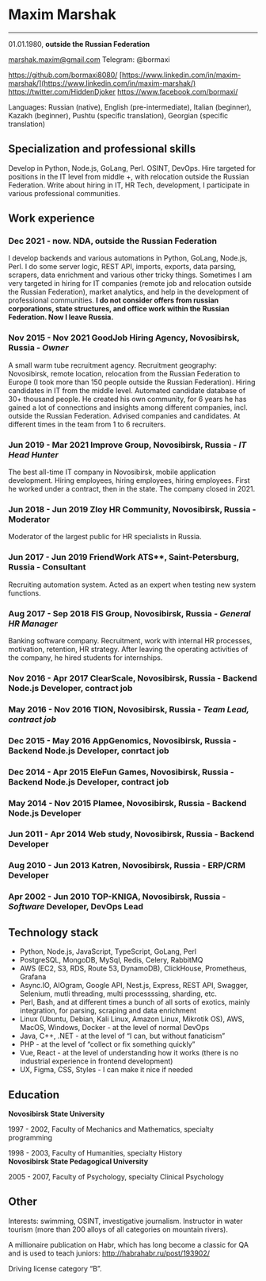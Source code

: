 # Maxim Marshak
____
01.01.1980, **outside the Russian Federation**

[marshak.maxim@gmail.com](mailto:maxim.goodjob@gmail.com)
Telegram: @bormaxi

https://github.com/bormaxi8080/
[https://www.linkedin.com/in/maxim-marshak/](https://www.linkedin.com/in/maxim-marshak/)
https://twitter.com/HiddenDjoker
https://www.facebook.com/bormaxi/

Languages: Russian (native), English (pre-intermediate), Italian (beginner), Kazakh (beginner), Pushtu (specific translation), Georgian (specific translation)

## Specialization and professional skills

Develop in Python, Node.js, GoLang, Perl. OSINT, DevOps.
Hire targeted for positions in the IT level from middle +, with relocation outside the Russian Federation.
Write about hiring in IT, HR Tech, development, I participate in various professional communities.

## Work experience

### Dec 2021 - now. NDA, outside the Russian Federation

I develop backends and various automations in Python, GoLang, Node.js, Perl. I do some server logic, REST API, imports, exports, data parsing, scrapers, data enrichment and various other tricky things. Sometimes I am very targeted in hiring for IT companies (remote job and relocation outside the Russian Federation), market analytics, and help in the development of professional communities. **I do not consider offers from russian corporations, state structures, and office work within the Russian Federation. Now I leave Russia.**

### Nov 2015 - Nov 2021 **GoodJob Hiring Agency, Novosibirsk, Russia** - _Owner_
A small warm tube recruitment agency. Recruitment geography: Novosibirsk, remote location, relocation from the Russian Federation to Europe (I took more than 150 people outside the Russian Federation). Hiring candidates in IT from the middle level. Automated candidate database of 30+ thousand people. He created his own community, for 6 years he has gained a lot of connections and insights among different companies, incl. outside the Russian Federation. Advised companies and candidates. At different times in the team from 1 to 6 recruiters.  

### Jun 2019 - Mar 2021 **Improve Group, Novosibirsk, Russia** - _IT Head Hunter_
The best all-time IT company in Novosibirsk, mobile application development. Hiring employees, hiring employees, hiring employees. First he worked under a contract, then in the state. The company closed in 2021.

### Jun 2018 - Jun 2019 Zloy HR Community, Novosibirsk, Russia - Moderator
Moderator of the largest public for HR specialists in Russia.

### Jun 2017 - Jun 2019 **FriendWork ATS****, Saint-Petersburg, Russia - Consultant
Recruiting automation system. Acted as an expert when testing new system functions.

### Aug 2017 - Sep 2018 **FIS Group, Novosibirsk, Russia** _- General HR Manager_
Banking software company. Recruitment, work with internal HR processes, motivation, retention, HR strategy. After leaving the operating activities of the company, he hired students for internships.

### Nov 2016 - Apr 2017 **ClearScale, Novosibirsk, Russia** - Backend Node.js Developer, contract job

### May 2016 - Nov 2016 **TION, Novosibirsk, Russia** - _Team Lead, contract job_

### Dec 2015 - May 2016 AppGenomics, Novosibirsk, Russia - Backend Node.js Developer, conrtact job

### Dec 2014 - Apr 2015 **EleFun** Games, Novosibirsk, Russia - Backend Node.js Developer, contract job

### May 2014 - Nov 2015 Plamee, Novosibirsk, Russia - Backend Node.js Developer

### Jun 2011 - Apr 2014 Web study, Novosibirsk, Russia - Backend Developer

### Aug 2010 - Jun 2013 Katren, Novosibirsk, Russia - ERP/CRM Developer

### Apr 2002 - Jun 2010 **TOP-KNIGA, Novosibirsk, Russia** - _Software_ Developer, DevOps Lead

## Technology stack
- Python, Node.js, JavaScript, TypeScript, GoLang, Perl  
- PostgreSQL, MongoDB, MySql, Redis, Celery, RabbitMQ  
- AWS (EC2, S3, RDS, Route 53, DynamoDB), ClickHouse, Prometheus, Grafana  
- Async.IO, AIOgram, Google API, Nest.js, Express, REST API, Swagger, Selenium, mutli threading, multi processssing, sharding, etc.  
- Perl, Bash, and at different times a bunch of all sorts of exotics, mainly integration, for parsing, scraping and data enrichment  
- Linux (Ubuntu, Debian, Kali Linux, Amazon Linux, Mikrotik OS), AWS, MacOS, Windows, Docker - at the level of normal DevOps  
- Java, C++, .NET - at the level of “I can, but without fanaticism”  
- PHP - at the level of “collect or fix something quickly”  
- Vue, React - at the level of understanding how it works (there is no industrial experience in frontend development)  
- UX, Figma, CSS, Styles - I can make it nice if needed

## Education

**Novosibirsk State University**

1997 - 2002, Faculty of Mechanics and Mathematics, specialty programming

1998 - 2003, Faculty of Humanities, specialty History  
**Novosibirsk State Pedagogical University**

2005 - 2007, Faculty of Psychology, specialty Clinical Psychology

## Other

Interests: swimming, OSINT, investigative journalism. Instructor in water tourism (more than 200 alloys of all categories on mountain rivers).

A millionaire publication on Habr, which has long become a classic for QA and is used to teach juniors: http://habrahabr.ru/post/193902/

Driving license category “B”.